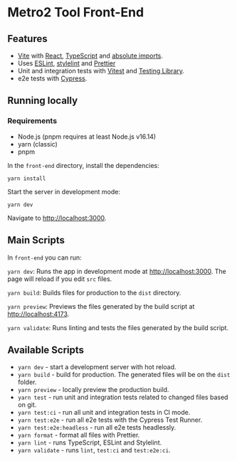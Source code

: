 # Metro2 Tool Front-End

## Features

- [Vite](https://vitejs.dev) with [React](https://reactjs.org), [TypeScript](https://www.typescriptlang.org) and [absolute imports](https://github.com/aleclarson/vite-tsconfig-paths).
- Uses [ESLint](https://eslint.org), [stylelint](https://stylelint.io) and [Prettier](https://prettier.io)
- Unit and integration tests with [Vitest](https://vitest.dev/) and [Testing Library](https://testing-library.com/).
- e2e tests with [Cypress](https://www.cypress.io).

## Running locally

### Requirements

- Node.js (pnpm requires at least Node.js v16.14)
- yarn (classic)
- pnpm

In the `front-end` directory, install the dependencies:

```
yarn install
```

Start the server in development mode:

```
yarn dev
```

Navigate to [http://localhost:3000](http://localhost:3000).

## Main Scripts

In `front-end` you can run:

`yarn dev`: Runs the app in development mode at [http://localhost:3000](http://localhost:3000). The page will reload if you edit `src` files.

`yarn build`: Builds files for production to the `dist` directory.

`yarn preview`: Previews the files generated by the build script at [http://localhost:4173](http://localhost:4173).

`yarn validate`: Runs linting and tests the files generated by the build script.

## Available Scripts

- `yarn dev` - start a development server with hot reload.
- `yarn build` - build for production. The generated files will be on the `dist` folder.
- `yarn preview` - locally preview the production build.
- `yarn test` - run unit and integration tests related to changed files based on git.
- `yarn test:ci` - run all unit and integration tests in CI mode.
- `yarn test:e2e` - run all e2e tests with the Cypress Test Runner.
- `yarn test:e2e:headless` - run all e2e tests headlessly.
- `yarn format` - format all files with Prettier.
- `yarn lint` - runs TypeScript, ESLint and Stylelint.
- `yarn validate` - runs `lint`, `test:ci` and `test:e2e:ci`.
